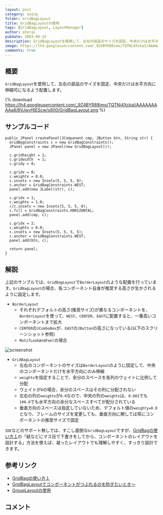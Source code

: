 ```yaml
---
layout: post
category: swing
folder: GridBagLayout
title: GridBagLayoutの使用
tags: [GridBagLayout, LayoutManager]
author: aterai
pubdate: 2003-09-15
description: GridBagLayoutを使用して、左右の部品のサイズを固定、中央だけは水平方向に伸縮可になるよう配置します。
image: https://lh4.googleusercontent.com/_9Z4BYR88imo/TQTNi4XckaI/AAAAAAAAAa8/8VJwvf6EScw/s800/GridBagLayout.png
comments: true
---
```

## 概要
`GridBagLayout`を使用して、左右の部品のサイズを固定、中央だけは水平方向に伸縮可になるよう配置します。

{% download https://lh4.googleusercontent.com/_9Z4BYR88imo/TQTNi4XckaI/AAAAAAAAAa8/8VJwvf6EScw/s800/GridBagLayout.png %}

## サンプルコード
<pre class="prettyprint"><code>public JPanel createPanel(JComponent cmp, JButton btn, String str) {
  GridBagConstraints c = new GridBagConstraints();
  JPanel panel = new JPanel(new GridBagLayout());

  c.gridheight = 1;
  c.gridwidth  = 1;
  c.gridy = 0;

  c.gridx = 0;
  c.weightx = 0.0;
  c.insets = new Insets(5, 5, 5, 0);
  c.anchor = GridBagConstraints.WEST;
  panel.add(new JLabel(str), c);

  c.gridx = 1;
  c.weightx = 1.0;
  //c.insets = new Insets(5, 5, 5, 0);
  c.fill = GridBagConstraints.HORIZONTAL;
  panel.add(cmp, c);

  c.gridx = 2;
  c.weightx = 0.0;
  c.insets = new Insets(5, 5, 5, 5);
  c.anchor = GridBagConstraints.WEST;
  panel.add(btn, c);

  return panel;
}
</code></pre>

## 解説
上記のサンプルでは、`GridBagLayout`で`BorderLayout`のような配置を行っています。`GridBagLayout`の場合、各コンポーネント自身が推奨する高さが生かされるように設定します。

- `BorderLayout`
    - それぞれデフォルトの高さ(推奨サイズ)が異なるコンポーネントを、`BorderLayout`を使って、`WEST`、`CENTER`、`EAST`に配置すると、一番高いコンポーネントまで拡大
    - `CENTER`の`JComboBox`が、`EAST`の`JButton`の高さになっている(以下のスクリーンショット参照)
    - `MotifLookAndFeel`の場合

<!-- dummy comment line for breaking list -->

![screenshot](https://lh6.googleusercontent.com/_9Z4BYR88imo/TQTNldPsABI/AAAAAAAAAbA/eep6P-D2eC8/s800/GridBagLayout1.png)

- `GridBagLayout`
    - 左右のコンポーネントのサイズは`BorderLayout`のように固定して、中央のコンポーネントだけを水平方向にのみ伸縮
    - `weightx`を指定することで、余分のスペースを各列のウェイトに比例して分配
    - ウェイトが`0`の場合、余分のスペースはその列に分配されない
    - 左右の列の`weightx`が`0.0`なので、中央の列の`weightx`は、`0.001`でも`100.0`でも水平方向の余分なスペースすべてが配分されている
    - 垂直方向のスペースは指定していないため、デフォルト値の`weighty=0.0`となり、フレームのサイズを変更しても、垂直方向に関しては常にコンポーネントの推奨サイズで固定

<!-- dummy comment line for breaking list -->

`IDE`などのサポート無しでは、すこし面倒な`GridBagLayout`ですが、[GridBagの使い方１](http://homepage1.nifty.com/masada/cyber/javagridbag1.htm)の「紙などにマス目で下書きをしてから、コンポーネントのレイアウトを設計する」方法を使えば、凝ったレイアウトでも理解しやすく、すっきり設計できます。

## 参考リンク
- [GridBagの使い方１](http://homepage1.nifty.com/masada/cyber/javagridbag1.htm)
- [GridBagLayoutでコンポーネントがつぶれるのを防ぎたいとき～](http://satoshi.kinokuni.org/tech/SwingTipsLayout.html#section1)
- [GroupLayoutの使用](http://ateraimemo.com/Swing/GroupLayout.html)

<!-- dummy comment line for breaking list -->

## コメント

